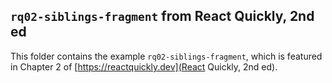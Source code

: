 ## `rq02-siblings-fragment` from React Quickly, 2nd ed

This folder contains the example `rq02-siblings-fragment`, which is featured in Chapter 2 of [https://reactquickly.dev](React Quickly, 2nd ed).
